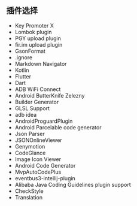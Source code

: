 ## 插件选择
- Key Promoter X
- Lombok plugin
- PGY upload plugin
- fir.im upload plugin
- GsonFormat
- .ignore
- Markdown Navigator
- Kotlin
- Flutter
- Dart
- ADB WiFi Connect
- Android ButterKnife Zelezny
- Builder Generator
- GLSL Support
- adb idea
- AndroidProguardPlugin
- Android Parcelable code generator
- Json Parser
- JSONOnlineViewer
- Genymotion
- CodeGlance
- Image Icon Viewer
- Android Code Generator
- MvpAutoCodePlus
- eventbus3-intellij-plugin
- Alibaba Java Coding Guidelines plugin support
- CheckStyle
- Translation

